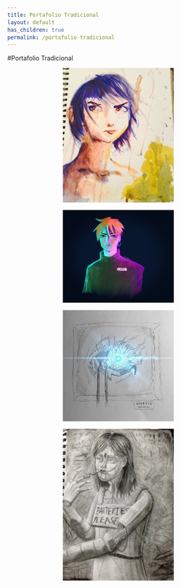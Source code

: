 ```yaml
---
title: Portafolio Tradicional
layout: default
has_children: true
permalink: /portafolio-tradicional
---
```

#Portafolio Tradicional
<p style="text-align:center;"><img src="../assets/images/1.jpeg" alt="bohr" style="height: 50%; width: 50%;"/></p>
<p style="text-align:center;"><img src="../assets/images/2.jpeg" alt="bohr" style="height: 50%; width: 50%;"/></p>
<p style="text-align:center;"><img src="../assets/images/3.jpeg" alt="bohr" style="height: 50%; width: 50%;"/></p>
<p style="text-align:center;"><img src="../assets/images/4.jpeg" alt="bohr" style="height: 50%; width: 50%;"/></p>

